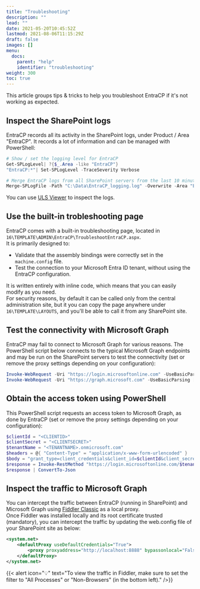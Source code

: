 ```yaml
---
title: "Troubleshooting"
description: ""
lead: ""
date: 2021-05-20T10:45:52Z
lastmod: 2021-08-06T11:15:29Z
draft: false
images: []
menu:
  docs:
    parent: "help"
    identifier: "troubleshooting"
weight: 300
toc: true
---
```


This article groups tips & tricks to help you troubleshoot EntraCP if it's not working as expected.

## Inspect the SharePoint logs

EntraCP records all its activity in the SharePoint logs, under Product / Area "EntraCP". It records a lot of information and can be managed with PowerShell:

```powershell
# Show / set the logging level for EntraCP
Get-SPLogLevel| ?{$_.Area -like "EntraCP"}
"EntraCP:*"| Set-SPLogLevel -TraceSeverity Verbose

# Merge EntraCP logs from all SharePoint servers from the last 10 minutes
Merge-SPLogFile -Path "C:\Data\EntraCP_logging.log" -Overwrite -Area "EntraCP" -StartTime (Get-Date).AddMinutes(-10)
```

You can use [ULS Viewer](https://www.microsoft.com/en-us/download/details.aspx?id=44020) to inspect the logs.

## Use the built-in trobleshooting page

EntraCP comes with a built-in troubleshooting page, located in `16\TEMPLATE\ADMIN\EntraCP\TroubleshootEntraCP.aspx`.  
It is primarily designed to:

- Validate that the assembly bindings were correctly set in the `machine.config` file.
- Test the connection to your Microsoft Entra ID tenant, without using the EntraCP configuration.

It is written entirely with inline code, which means that you can easily modify as you need.  
For security reasons, by default it can be called only from the central administration site, but it you can copy the page anywhere under `16\TEMPLATE\LAYOUTS`, and you'll be able to call it from any SharePoint site.

## Test the connectivity with Microsoft Graph

EntraCP may fail to connect to Microsoft Graph for various reasons. The PowerShell script below connects to the typical Microsoft Graph endpoints and may be run on the SharePoint servers to test the connectivity (set or remove the proxy settings depending on your configuration):

```powershell
Invoke-WebRequest -Uri "https://login.microsoftonline.com" -UseBasicParsing [-ProxyUseDefaultCredentials] [-Proxy "http://127.0.0.1:8888"]
Invoke-WebRequest -Uri "https://graph.microsoft.com" -UseBasicParsing [-ProxyUseDefaultCredentials] [-Proxy "http://127.0.0.1:8888"]
```

## Obtain the access token using PowerShell

This PowerShell script requests an access token to Microsoft Graph, as done by EntraCP (set or remove the proxy settings depending on your configuration):

```powershell
$clientId = "<CLIENTID>"
$clientSecret = "<CLIENTSECRET>"
$tenantName = "<TENANTNAME>.onmicrosoft.com"
$headers = @{ "Content-Type" = "application/x-www-form-urlencoded" }
$body = "grant_type=client_credentials&client_id=$clientId&client_secret=$clientSecret&resource=https%3A//graph.microsoft.com/"
$response = Invoke-RestMethod "https://login.microsoftonline.com/$tenantName/oauth2/token" -Method "POST" -Headers $headers -Body $body [-ProxyUseDefaultCredentials] [-Proxy "http://127.0.0.1:8888"]
$response | ConvertTo-Json
```

## Inspect the traffic to Microsoft Graph

You can intercept the traffic between EntraCP (running in SharePoint) and Microsoft Graph using [Fiddler Classic](https://www.telerik.com/fiddler/fiddler-classic) as a local proxy.  
Once Fiddler was installed locally and its root certificate trusted (mandatory), you can intercept the traffic by updating the web.config file of your SharePoint site as below:

```xml
<system.net>
    <defaultProxy useDefaultCredentials="True">
        <proxy proxyaddress="http://localhost:8888" bypassonlocal="False" />
    </defaultProxy>
</system.net>
```

{{< alert icon="💡" text="To view the traffic in Fiddler, make sure to set the filter to \"All Processes\" or \"Non-Browsers\" (in the bottom left)." />}}
